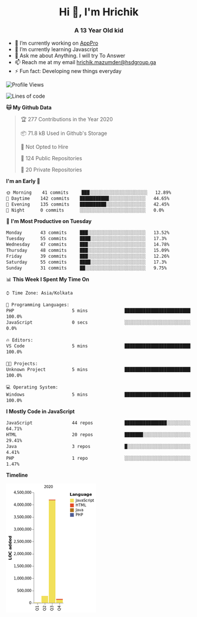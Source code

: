<h1 align="center">Hi 👋, I'm Hrichik</h1>
<h3 align="center">A 13 Year Old kid</h3>


- 🔭 I’m currently working on [AppPro](https://apppro.in)
- 🌱 I’m currently learning Javascript
- 💬 Ask me about Anything. I will try To Answer
- 📫 Reach me at my email hrichik.mazumder@hsdgroup.ga
- ⚡ Fun fact: Developing new things everyday

<!--START_SECTION:waka-->
![Profile Views](http://img.shields.io/badge/Profile%20Views-15-blue)

![Lines of code](https://img.shields.io/badge/From%20Hello%20World%20I%27ve%20Written-4.0%20million%20lines%20of%20code-blue)

**🐱 My Github Data** 

> 🏆 277 Contributions in the Year 2020
 > 
> 📦 71.8 kB Used in Github's Storage 
 > 
> 🚫 Not Opted to Hire
 > 
> 📜 124 Public Repositories
 > 
> 🔑 20 Private Repositories 

**I'm an Early 🐤** 

```text
🌞 Morning    41 commits     ███░░░░░░░░░░░░░░░░░░░░░░   12.89% 
🌆 Daytime    142 commits    ███████████░░░░░░░░░░░░░░   44.65% 
🌃 Evening    135 commits    ██████████░░░░░░░░░░░░░░░   42.45% 
🌙 Night      0 commits      ░░░░░░░░░░░░░░░░░░░░░░░░░   0.0%

```
📅 **I'm Most Productive on Tuesday** 

```text
Monday       43 commits     ███░░░░░░░░░░░░░░░░░░░░░░   13.52% 
Tuesday      55 commits     ████░░░░░░░░░░░░░░░░░░░░░   17.3% 
Wednesday    47 commits     ███░░░░░░░░░░░░░░░░░░░░░░   14.78% 
Thursday     48 commits     ███░░░░░░░░░░░░░░░░░░░░░░   15.09% 
Friday       39 commits     ███░░░░░░░░░░░░░░░░░░░░░░   12.26% 
Saturday     55 commits     ████░░░░░░░░░░░░░░░░░░░░░   17.3% 
Sunday       31 commits     ██░░░░░░░░░░░░░░░░░░░░░░░   9.75%

```


📊 **This Week I Spent My Time On** 

```text
⌚︎ Time Zone: Asia/Kolkata

💬 Programming Languages: 
PHP                      5 mins              █████████████████████████   100.0% 
JavaScript               0 secs              ░░░░░░░░░░░░░░░░░░░░░░░░░   0.0%

🔥 Editors: 
VS Code                  5 mins              █████████████████████████   100.0%

🐱‍💻 Projects: 
Unknown Project          5 mins              █████████████████████████   100.0%

💻 Operating System: 
Windows                  5 mins              █████████████████████████   100.0%

```

**I Mostly Code in JavaScript** 

```text
JavaScript               44 repos            ████████████████░░░░░░░░░   64.71% 
HTML                     20 repos            ███████░░░░░░░░░░░░░░░░░░   29.41% 
Java                     3 repos             █░░░░░░░░░░░░░░░░░░░░░░░░   4.41% 
PHP                      1 repo              ░░░░░░░░░░░░░░░░░░░░░░░░░   1.47%

```


**Timeline**

![Chart not found](https://github.com/hrichiksite/hrichiksite/blob/master/charts/bar_graph.png) 


<!--END_SECTION:waka-->

